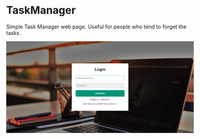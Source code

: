 # TaskManager
Simple Task Manager web page. Useful for people who tend to forget the tasks.

![](images/one.png)
